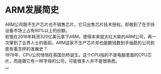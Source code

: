 # ARM发展简史


ARM公司既不生产芯片也不销售芯片，它只出售芯片技术授权。却做到了在手持设备市场上占有90%以上的份额。<br>
软银在2016年耗资320亿美元拿下ARM，使得本来就大红大紫的ARM公司，再一次窜到了业界人士的面前。ARM这家不生产芯片却也能数钱数到手抽筋的公司到底有着怎样的发展史？<br>
1978年，CPU公司悄悄在英国剑桥诞生。这个CPU指的不是电脑里面的CPU芯片，而是跟它有一样字母的公司，可能很多人并不是很熟悉。<br>
[...](http://topurl.cn/7Xs)
